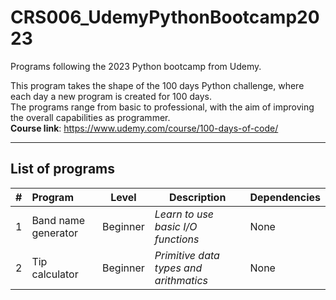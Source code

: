 # CRS006_UdemyPythonBootcamp2023
Programs following the 2023 Python bootcamp from Udemy.

This program takes the shape of the 100 days Python challenge, where each day a new program is created for 100 days.<br>
The programs range from basic to professional, with the aim of improving the overall capabilities as programmer.<br>
<b>Course link</b>: https://www.udemy.com/course/100-days-of-code/

---
## List of programs
| # | Program | Level | Description | Dependencies |
|:-:|:--------|:-----:|-------------|--------------|
| 1 | Band name generator | Beginner | <i>Learn to use basic I/O functions</i> | None |
| 2 | Tip calculator |  Beginner | <i>Primitive data types and arithmatics</i> | None |

